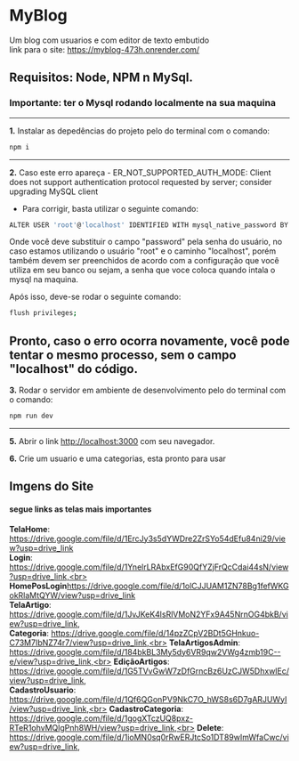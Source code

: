 # MyBlog
Um blog com usuarios e com editor de texto embutido<br>
link para o site: https://myblog-473h.onrender.com/
## Requisitos: Node, NPM n MySql.
### Importante: ter o Mysql rodando localmente na sua maquina

---
**1.** Instalar as depedências do projeto pelo do terminal com o comando:
```bash
npm i
```
---
**2.** Caso este erro apareça - ER_NOT_SUPPORTED_AUTH_MODE: Client does not support authentication protocol requested by server; consider upgrading MySQL client
 - Para corrigir, basta utilizar o seguinte comando:
```bash
ALTER USER 'root'@'localhost' IDENTIFIED WITH mysql_native_password BY 'password';
```
Onde você deve substituir o campo "password" pela senha do usuário, no caso estamos utilizando o usuário "root" e o caminho "localhost", porém também devem ser preenchidos de acordo com a configuração que você utiliza em seu banco ou sejam, a senha que voce coloca quando intala o mysql na maquina.

Após isso, deve-se rodar o seguinte comando:
```bash
flush privileges;
```
Pronto, caso o erro ocorra novamente, você pode tentar o mesmo processo, sem o campo "localhost" do código.
---

**3.** Rodar o servidor em ambiente de desenvolvimento pelo do terminal com o comando:
```bash
npm run dev
```
---
**5.** Abrir o link [http://localhost:3000](http://localhost:3000) com seu navegador.

**6.** Crie um usuario e uma categorias, esta pronto para usar 
## Imgens do Site
#### segue links as telas mais importantes

**TelaHome**: https://drive.google.com/file/d/1ErcJy3s5dYWDre2ZrSYo54dEfu84ni29/view?usp=drive_link <br>
**Login**: https://drive.google.com/file/d/1YnelrLRAbxEfG90QfYZjFrQcCdai44sN/view?usp=drive_link,<br>
**HomePosLogin**https://drive.google.com/file/d/1olCJJUAM1ZN78Bg1fefWKGokRlaMtQYW/view?usp=drive_link<br>
**TelaArtigo**: https://drive.google.com/file/d/1JvJKeK4lsRlVMoN2YFx9A45NrnOG4bkB/view?usp=drive_link, <br>
**Categoria**: https://drive.google.com/file/d/14pzZCpV2BDt5GHnkuo-C73M7IbNZ74r7/view?usp=drive_link,<br>
**TelaArtigosAdmin**: https://drive.google.com/file/d/184bkBL3My5dy6VR9qw2VWg4zmb19C--e/view?usp=drive_link,<br>
**EdiçãoArtigos**: https://drive.google.com/file/d/1G5TVvGwW7zDfGrncBz6UzCJW5DhxwlEc/view?usp=drive_link, <br>
**CadastroUsuario**: https://drive.google.com/file/d/1Qf6QGonPV9NkC7O_hWS8s6D7gARJUWyI/view?usp=drive_link,<br>
**CadastroCategoria**: https://drive.google.com/file/d/1gogXTczUQ8pxz-RTeR1ohvMQlgPnh8WH/view?usp=drive_link,<br>
**Delete**: https://drive.google.com/file/d/1ioMN0sq0rRwERJtcSo1DT89wImWfaCwc/view?usp=drive_link, <br>

